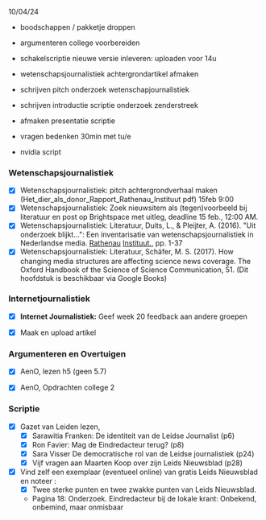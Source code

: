 
10/04/24
- boodschappen / pakketje droppen
- argumenteren college voorbereiden
- schakelscriptie nieuwe versie inleveren: uploaden voor 14u
- wetenschapsjournalistiek achtergrondartikel afmaken






- schrijven pitch onderzoek wetenschapjournalistiek
- schrijven introductie scriptie onderzoek zenderstreek



- afmaken presentatie scriptie
- vragen bedenken 30min met tu/e
- nvidia script


### Wetenschapsjournalistiek
- [x] Wetenschapsjournalistiek: pitch achtergrondverhaal maken (Het_dier_als_donor_Rapport_Rathenau_Instituut pdf) 15feb 9:00 
- [x] Wetenschapsjournalistiek: Zoek nieuwsitem als (tegen)voorbeeld bij literatuur en post op Brightspace met uitleg, deadline 15 feb., 12:00 AM.
- [x] Wetenschapsjournalistiek: Literatuur, Duits, L., & Pleijter, A. (2016). "Uit onderzoek blijkt...": Een inventarisatie van wetenschapsjournalistiek in Nederlandse media. [Rathenau](https://www.rathenau.nl/sites/default/files/Uit%20onderzoek%20blijkt%20-%20achtergrondstudie%20Rathenau%20Instituut.pdf) [Instituut.](https://www.rathenau.nl/sites/default/files/Uit%20onderzoek%20blijkt%20-%20achtergrondstudie%20Rathenau%20Instituut.pdf), pp. 1-37  
- [x] Wetenschapsjournalistiek: Literatuur, Schäfer, M. S. (2017). How changing media structures are affecting science news coverage. The Oxford Handbook of the Science of Science Communication, 51. (Dit hoofdstuk is beschikbaar via Google Books)

### Internetjournalistiek
- [x] **Internet Journalistiek:** Geef week 20 feedback aan andere groepen
- [x] Maak en upload artikel


### Argumenteren en Overtuigen
- [x] AenO, lezen h5 (geen 5.7)
- [x] AenO, Opdrachten college 2


### Scriptie
- [x] Gazet van Leiden lezen, 
	- [x] Sarawitia Franken: De identiteit van de Leidse Journalist (p6)
	- [x] Ron Favier: Mag de Eindredacteur terug? (p8)
	- [x] Sara Visser De democratische rol van de Leidse journalistiek (p24)
	- [x] Vijf vragen aan Maarten Koop over zijn Leids Nieuwsblad (p28)
- [x] Vind zelf een exemplaar (eventueel online) van gratis Leids Nieuwsblad en noteer :
	- [x] Twee sterke punten en twee zwakke punten van Leids Nieuwsblad.
    - Pagina 18: Onderzoek. Eindredacteur bij de lokale krant: Onbekend, onbemind, maar onmisbaar